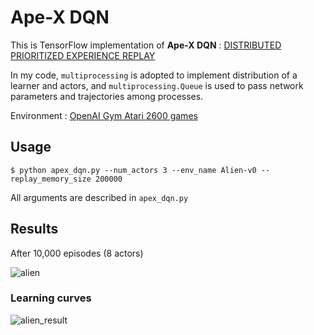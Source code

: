 # Ape-X DQN
This is TensorFlow implementation of **Ape-X DQN** : [DISTRIBUTED PRIORITIZED EXPERIENCE REPLAY](https://openreview.net/pdf?id=H1Dy---0Z)


In my code, 
`multiprocessing` is adopted to implement distribution of a learner and actors, and
`multiprocessing.Queue` is used to pass network parameters and trajectories among processes.

Environment : 
[OpenAI Gym Atari 2600 games](https://gym.openai.com/envs/#atari)


## Usage
```
$ python apex_dqn.py --num_actors 3 --env_name Alien-v0 --replay_memory_size 200000
```

All arguments are described in `apex_dqn.py`


## Results

After 10,000 episodes (8 actors)

![alien](https://user-images.githubusercontent.com/39490801/49695191-9cfbf380-fbda-11e8-879d-35bc819deb4c.gif)

### Learning curves

![alien_result](https://user-images.githubusercontent.com/39490801/49695268-f1ec3980-fbdb-11e8-979d-ed0307eb79a0.png)
